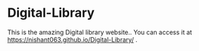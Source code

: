 # Digital-Library
This is the amazing Digital library website..
You can access it at https://nishant063.github.io/Digital-Library/ .
